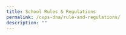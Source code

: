 ```yaml
---
title: School Rules & Regulations
permalink: /cvps-dna/rule-and-regulations/
description: ""
---
```

